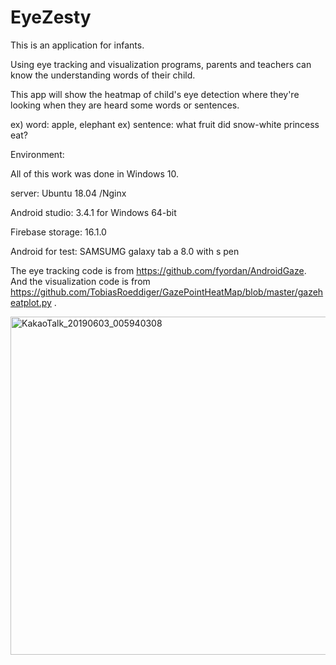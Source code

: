 # EyeZesty

This is an application for infants.

Using eye tracking and visualization programs, parents and teachers can know the understanding words of their child.


This app will show the heatmap of child's eye detection where they're looking when they are heard some words or sentences.

ex)
word: apple, elephant
ex)
sentence: what fruit did snow-white princess eat?


Environment:

All of this work was done in Windows 10.

server: Ubuntu 18.04 /Nginx 

Android studio: 3.4.1 for Windows 64-bit

Firebase storage: 16.1.0

Android for test: SAMSUMG galaxy tab a 8.0 with s pen

The eye tracking code is from https://github.com/fyordan/AndroidGaze. And the visualization code is from https://github.com/TobiasRoeddiger/GazePointHeatMap/blob/master/gazeheatplot.py .

<img width="541" alt="KakaoTalk_20190603_005940308" src="https://user-images.githubusercontent.com/20503572/60395231-89f74380-9b6b-11e9-9055-dd0f8b789fd3.png">

